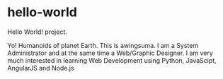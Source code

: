 # hello-world
Hello World! project.

Yo! Humanoids of planet Earth. This is awingsuma. I am a System Administrator and at the same time a Web/Graphic Designer. I am very much interested in learning Web Development using Python, JavaScipt, AngularJS and Node.js
